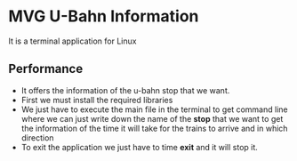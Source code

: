 # MVG U-Bahn Information

It is a terminal application for Linux 

## Performance
- It offers the information of the u-bahn stop that we want.
- First we must install the required libraries
- We just have to execute the main file in the terminal to get command line where we can just write down the name of the __stop__ that we want to get the information of the time it will take for the trains to arrive and in which direction
- To exit the application we just have to time __exit__ and it will stop it.
